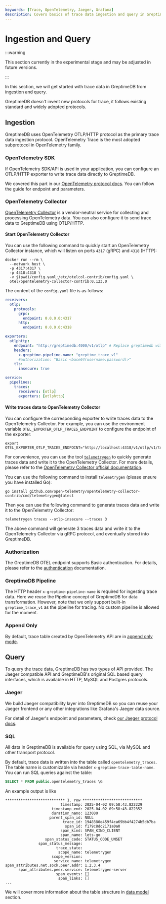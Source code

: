 ```yaml
---
keywords: [Trace, OpenTelemetry, Jaeger, Grafana]
description: Covers basics of trace data ingestion and query in GreptimeDB.
---
```


# Ingestion and Query

:::warning

This section currently in the experimental stage and may be adjusted in future versions.

:::

In this section, we will get started with trace data in GreptimeDB from
ingestion and query.

GreptimeDB doesn't invent new protocols for trace, it follows existing standard
and widely adopted protocols.

## Ingestion

GreptimeDB uses OpenTelemetry OTLP/HTTP protocol as the primary trace data
ingestion protocol. OpenTelemetry Trace is the most adopted subprotocol in
OpenTelemetry family.

### OpenTelemetry SDK

If OpenTelemetry SDK/API is used in your application, you can configure an
OTLP/HTTP exporter to write trace data directly to GreptimeDB.

We covered this part in our [OpenTelemetry protocol
docs](/user-guide/ingest-data/for-observability/opentelemetry.md). You can
follow the guide for endpoint and parameters.

### OpenTelemetry Collector

[OpenTelemetry Collector](https://opentelemetry.io/docs/collector/) is a
vendor-neutral service for collecting and processing OpenTelemetry data. You can
also configure it to send trace data to GreptimeDB using OTLP/HTTP.

#### Start OpenTelemetry Collector

You can use the following command to quickly start an OpenTelemetry Collector
instance, which will listen on ports `4317` (gRPC) and `4318` (HTTP):

```shell
docker run --rm \
  --network host \
  -p 4317:4317 \
  -p 4318:4318 \
  -v $(pwd)/config.yaml:/etc/otelcol-contrib/config.yaml \
  otel/opentelemetry-collector-contrib:0.123.0
```

The content of the `config.yaml` file is as follows:

```yaml
receivers:
  otlp:
    protocols:
      grpc:
        endpoint: 0.0.0.0:4317
      http:
        endpoint: 0.0.0.0:4318

exporters:
  otlphttp:
    endpoint: "http://greptimedb:4000/v1/otlp" # Replace greptimedb with your setup
    headers:
      x-greptime-pipeline-name: "greptime_trace_v1"
      #authorization: "Basic <base64(username:password)>"
    tls:
      insecure: true

service:
  pipelines:
    traces:
      receivers: [otlp]
      exporters: [otlphttp]
```

#### Write traces data to OpenTelemetry Collector

You can configure the corresponding exporter to write traces data to the
OpenTelemetry Collector. For example, you can use the environment variable
`OTEL_EXPORTER_OTLP_TRACES_ENDPOINT` to configure the endpoint of the exporter:

```shell
export OTEL_EXPORTER_OTLP_TRACES_ENDPOINT="http://localhost:4318/v1/otlp/v1/traces"
```

For convenience, you can use the tool
[`telemetrygen`](https://github.com/open-telemetry/opentelemetry-collector-contrib/tree/main/cmd/telemetrygen)
to quickly generate traces data and write it to the OpenTelemetry Collector. For
more details, please refer to the [OpenTelemetry Collector official
documentation](https://opentelemetry.io/docs/collector/quick-start/).

You can use the following command to install `telemetrygen` (please ensure you
have installed Go):

```shell
go install github.com/open-telemetry/opentelemetry-collector-contrib/cmd/telemetrygen@latest
```

Then you can use the following command to generate traces data and write it to
the OpenTelemetry Collector:

```shell
telemetrygen traces --otlp-insecure --traces 3
```

The above command will generate 3 traces data and write it to the OpenTelemetry
Collector via gRPC protocol, and eventually stored into GreptimeDB.

### Authorization

The GreptimeDB OTEL endpoint supports Basic authentication. For details, please refer to the [authentication](/user-guide/protocols/http.md#authentication) documentation.

### GreptimeDB Pipeline

The HTTP header `x-greptime-pipeline-name` is required for ingesting trace
data. Here we reuse the Pipeline concept of GreptimeDB for data
transformation. However, note that we only support built-in `greptime_trace_v1`
as the pipeline for tracing. No custom pipeline is allowed for the moment.

### Append Only

By default, trace table created by OpenTelemetry API are in [append only
mode](/user-guide/deployments-administration/performance-tuning/design-table.md#when-to-use-append-only-tables).

## Query

To query the trace data, GreptimeDB has two types of API provided. The Jaeger
compatible API and GreptimeDB's original SQL based query interfaces, which is
available in HTTP, MySQL and Postgres protocols.

### Jaeger

We build Jaeger compatibility layer into GreptimeDB so you can reuse your Jaeger
frontend or any other integrations like Grafana's Jaeger data source.

For detail of Jaeger's endpoint and parameters, check [our Jaeger protocol
docs](/user-guide/query-data/jaeger.md).

### SQL

All data in GreptimeDB is available for query using SQL, via MySQL and other
transport protocol.

By default, trace data is written into the table called
`opentelemetry_traces`. The table name is customizable via header
`x-greptime-trace-table-name`. You can run SQL queries against the table:

```sql
SELECT * FROM public.opentelemetry_traces \G
```

An example output is like

```
*************************** 1. row ***************************
                         timestamp: 2025-04-02 09:58:43.822229
                     timestamp_end: 2025-04-02 09:58:43.822352
                     duration_nano: 123000
                    parent_span_id: NULL
                          trace_id: 1948380e459f4ca69bb4f4274b5db7ba
                           span_id: f179c8dc2171a0a0
                         span_kind: SPAN_KIND_CLIENT
                         span_name: lets-go
                  span_status_code: STATUS_CODE_UNSET
               span_status_message:
                       trace_state:
                        scope_name: telemetrygen
                     scope_version:
                      service_name: telemetrygen
span_attributes.net.sock.peer.addr: 1.2.3.4
      span_attributes.peer.service: telemetrygen-server
                       span_events: []
                        span_links: []
...
```

We will cover more information about the table structure in [data
model](./data-model.md) section.
